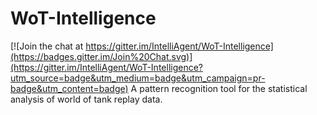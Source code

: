 # WoT-Intelligence

[![Join the chat at https://gitter.im/IntelliAgent/WoT-Intelligence](https://badges.gitter.im/Join%20Chat.svg)](https://gitter.im/IntelliAgent/WoT-Intelligence?utm_source=badge&utm_medium=badge&utm_campaign=pr-badge&utm_content=badge)
A pattern recognition tool for the statistical analysis of world of tank replay data.
